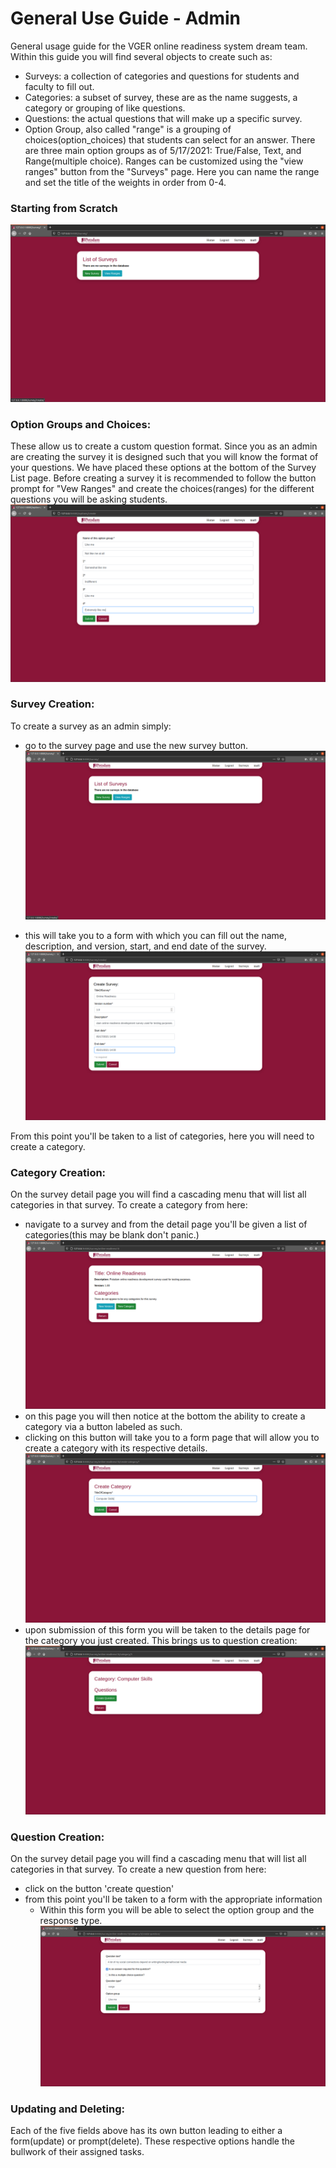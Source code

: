 # General Use Guide - Admin
General usage guide for the VGER online readiness system dream team. Within this guide you will find several objects to create such as:
- Surveys: a collection of categories and questions for students and faculty to fill out.
- Categories: a subset of survey, these are as the name suggests, a category or grouping of like questions.
- Questions: the actual questions that will make up a specific survey.
- Option Group, also called "range" is a grouping of choices(option_choices) that students can select for an answer. There are three main option groups as of 5/17/2021: True/False, Text, and Range(multiple choice). Ranges can be customized using the "view ranges" button from the "Surveys" page. Here you can name the range and set the title of the weights in order from 0-4.

### Starting from Scratch
![Survey Creation](screenshots/starting_from_scratch.png)

### Option Groups and Choices:
These allow us to create a custom question format. Since you as an admin are creating the survey it is designed such that you will know the format of your questions. We have placed these options at the bottom of the Survey List page. Before creating a survey it is recommended to follow the button prompt for "Vew Ranges" and create the choices(ranges) for the different questions you will be asking students.
![Range Creation](screenshots/creating_ranges.png)
### Survey Creation:
To create a survey as an admin simply:
- go to the survey page and use the new survey button.
![Survey Creation](screenshots/starting_from_scratch.png)

- this will take you to a form with which you can fill out the name, description, and version, start, and end date of the survey.
![Survey Creation](screenshots/creating_survey.png)



From this point you'll be taken to a list of categories, here you will need to create a category.
### Category Creation:
On the survey detail page you will find a cascading menu that will list all categories in that survey. To create a category from here:
- navigate to a survey and from the detail page you'll be given a list of categories(this may be blank don't panic.)
![Category Creation](screenshots/category_creation.png)
- on this page you will then notice at the bottom the ability to create a category via a button labeled as such.
- clicking on this button will take you to a form page that will allow you to create a category with its respective details.
![Category Creation](screenshots/category_details.png)
- upon submission of this form you will be taken to the details page for the category you just created. This brings us to question creation:
![Question Creation](screenshots/question_creation.png)


### Question Creation:
On the survey detail page you will find a cascading menu that will list all categories in that survey. To create a new question from here:
- click on the button 'create question' 
- from this point you'll be taken to a form with the appropriate information
  - Within this form you will be able to select the option group and the response type.
![Question Creation](screenshots/question_details.png)


### Updating and Deleting:
Each of the five fields above has its own button leading to either a form(update) or prompt(delete). These respective options handle the bullwork of their assigned tasks.

